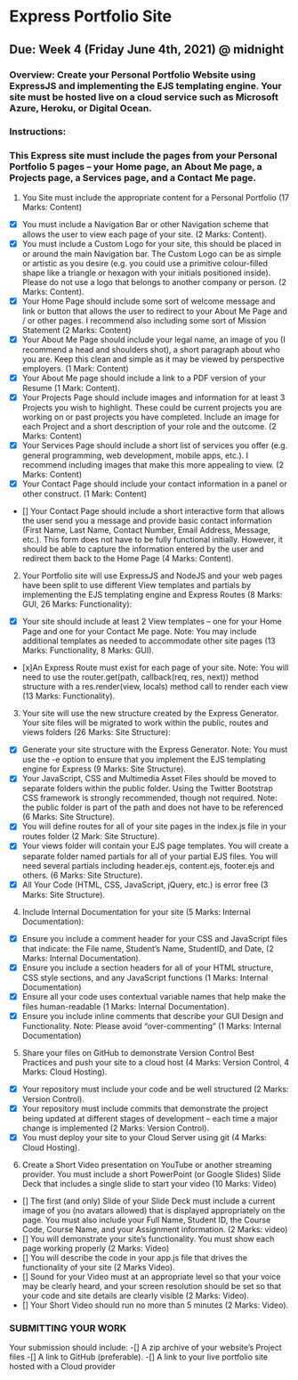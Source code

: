 # Express Portfolio Site

## Due: Week 4 (Friday June 4th, 2021) @ midnight

### Overview: Create your Personal Portfolio Website using ExpressJS and implementing the EJS templating engine. Your site must be hosted live on a cloud service such as Microsoft Azure, Heroku, or Digital Ocean.

### Instructions:

### This Express site must include the pages from your Personal Portfolio 5 pages – your Home page, an About Me page, a Projects page, a Services page, and a Contact Me page.

1. You Site must include the appropriate content for a Personal Portfolio (17 Marks: Content)

- [x] You must include a Navigation Bar or other Navigation scheme that allows the user to view each page of your site. (2 Marks: Content).
- [x] You must include a Custom Logo for your site, this should be placed in or around the main Navigation bar. The Custom Logo can be as simple or artistic as you desire (e.g. you could use a primitive colour-filled shape like a triangle or hexagon with your initials positioned inside). Please do not use a logo that belongs to another company or person. (2 Marks: Content).
- [x] Your Home Page should include some sort of welcome message and link or button that allows the user to redirect to your About Me Page and / or other pages. I recommend also including some sort of Mission Statement (2 Marks: Content)
- [x] Your About Me Page should include your legal name, an image of you (I recommend a head and shoulders shot), a short paragraph about who you are. Keep this clean and simple as it may be viewed by perspective employers. (1 Mark: Content)
- [x] Your About Me page should include a link to a PDF version of your Resume (1 Mark: Content).
- [x] Your Projects Page should include images and information for at least 3 Projects you wish to highlight. These could be current projects you are working on or past projects you have completed. Include an image for each Project and a short description of your role and the outcome. (2 Marks: Content)
- [x] Your Services Page should include a short list of services you offer (e.g. general programming, web development, mobile apps, etc.). I recommend including images that make this more appealing to view. (2 Marks: Content)
- [x] Your Contact Page should include your contact information in a panel or other construct. (1 Mark: Content)
- [] Your Contact Page should include a short interactive form that allows the user send you a message and provide basic contact information (First Name, Last Name, Contact Number, Email Address, Message, etc.). This form does not have to be fully functional initially. However, it should be able to capture the information entered by the user and redirect them back to the Home Page (4 Marks: Content).

2. Your Portfolio site will use ExpressJS and NodeJS and your web pages have been split to use different View templates and partials by implementing the EJS templating engine and Express Routes (8 Marks: GUI, 26 Marks: Functionality):

- [x] Your site should include at least 2 View templates – one for your Home Page and one for your Contact Me page. Note: You may include additional templates as needed to accommodate other site pages (13 Marks: Functionality, 8 Marks: GUI).
- [x]An Express Route must exist for each page of your site. Note: You will need to use the router.get(path, callback(req, res, next)) method structure with a res.render(view, locals) method call to render each view (13 Marks: Functionality).

3. Your site will use the new structure created by the Express Generator. Your site files will be migrated to work within the public, routes and views folders (26 Marks: Site Structure):

- [x] Generate your site structure with the Express Generator. Note: You must use the -e option to ensure that you implement the EJS templating engine for Express (9 Marks: Site Structure).
- [x] Your JavaScript, CSS and Multimedia Asset Files should be moved to separate folders within the public folder. Using the Twitter Bootstrap CSS framework is strongly recommended, though not required. Note: the public folder is part of the path and does not have to be referenced (6 Marks: Site Structure).
- [x] You will define routes for all of your site pages in the index.js file in your routes folder (2 Mark: Site Structure).
- [x] Your views folder will contain your EJS page templates. You will create a separate folder named partials for all of your partial EJS files. You will need several partials including header.ejs, content.ejs, footer.ejs and others. (6 Marks: Site Structure).
- [x] All Your Code (HTML, CSS, JavaScript, jQuery, etc.) is error free (3 Marks: Site Structure).

4. Include Internal Documentation for your site (5 Marks: Internal Documentation):

- [x] Ensure you include a comment header for your CSS and JavaScript files that indicate: the File name, Student’s Name, StudentID, and Date, (2 Marks: Internal Documentation).
- [x] Ensure you include a section headers for all of your HTML structure, CSS style sections, and any JavaScript functions (1 Marks: Internal Documentation)
- [x] Ensure all your code uses contextual variable names that help make the files human-readable (1 Marks: Internal Documentation).
- [x] Ensure you include inline comments that describe your GUI Design and Functionality. Note: Please avoid “over-commenting” (1 Marks: Internal Documentation)

5. Share your files on GitHub to demonstrate Version Control Best Practices and push your site to a cloud host (4 Marks: Version Control, 4 Marks: Cloud Hosting).

- [x] Your repository must include your code and be well structured (2 Marks: Version Control).
- [x] Your repository must include commits that demonstrate the project being updated at different stages of development – each time a major change is implemented (2 Marks: Version Control).
- [x] You must deploy your site to your Cloud Server using git (4 Marks: Cloud Hosting).

6. Create a Short Video presentation on YouTube or another streaming provider. You must include a short PowerPoint (or Google Slides) Slide Deck that includes a single slide to start your video (10 Marks: Video)

- [] The first (and only) Slide of your Slide Deck must include a current image of you (no avatars allowed) that is displayed appropriately on the page. You must also include your Full Name, Student ID, the Course Code, Course Name, and your Assignment information. (2 Marks: video)
- [] You will demonstrate your site’s functionality. You must show each page working properly (2 Marks: Video)
- [] You will describe the code in your app.js file that drives the functionality of your site (2 Marks Video).
- [] Sound for your Video must at an appropriate level so that your voice may be clearly heard, and your screen resolution should be set so that your code and site details are clearly visible (2 Marks: Video).
- [] Your Short Video should run no more than 5 minutes (2 Marks: Video).

### SUBMITTING YOUR WORK

Your submission should include:
-[] A zip archive of your website’s Project files
-[] A link to GitHub (preferable).
-[] A link to your live portfolio site hosted with a Cloud provider

